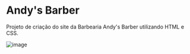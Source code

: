 # Andy's Barber
Projeto de criação do site da Barbearia Andy's Barber utilizando HTML e CSS.

![image](https://user-images.githubusercontent.com/66333662/179310244-1f4e9488-2a5f-4b16-9c51-3e395a9c9761.png)
